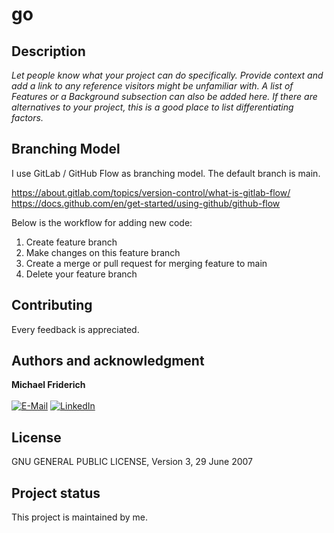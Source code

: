 # go

## Description
*Let people know what your project can do specifically. Provide context and add a link to any reference visitors might be unfamiliar with. A list of Features or a Background subsection can also be added here. If there are alternatives to your project, this is a good place to list differentiating factors.*

## Branching Model
I use GitLab / GitHub Flow as branching model. The default branch is main. 

https://about.gitlab.com/topics/version-control/what-is-gitlab-flow/
https://docs.github.com/en/get-started/using-github/github-flow

Below is the workflow for adding new code:
1. Create feature branch
2. Make changes on this feature branch
3. Create a merge or pull request for merging feature to main
4. Delete your feature branch

## Contributing
Every feedback is appreciated.

## Authors and acknowledgment
**Michael Friderich**<br>
<br>
[![E-Mail](https://img.shields.io/badge/-Mail-090909?style=for-the-badge&logo=protonmail&logoColor=007BB6)][mail]
[![LinkedIn](https://img.shields.io/badge/-LinkedIn-090909?style=for-the-badge&logo=linkedin&logoColor=007BB6)][linkedin]

[mail]: mailto:gitlab@frideri.ch
[linkedin]: https://www.linkedin.com/in/michael-friderich-b699a4140/?locale=en_US

## License
GNU GENERAL PUBLIC LICENSE, Version 3, 29 June 2007

## Project status
This project is maintained by me.

